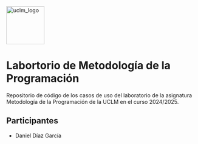 <img src="https://upload.wikimedia.org/wikipedia/commons/thumb/f/f1/LogoUCLM.jpg/270px-LogoUCLM.jpg" alt="uclm_logo" witdh=25 height=100>
<h1>Labortorio de Metodología de la Programación</h1>
<p>Repositorio de código de los casos de uso del laboratorio de la asignatura Metodología de la Programación de la UCLM en el curso 2024/2025.</p>
<h2>Participantes</h2>
<ul>
  <li>Daniel Díaz García</li>
</ul>
